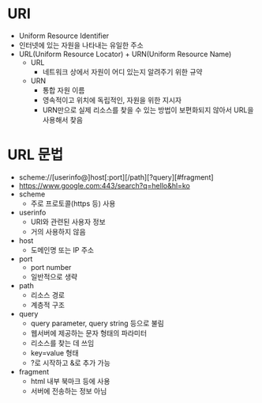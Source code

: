 
# URI
- Uniform Resource Identifier
- 인터넷에 있는 자원을 나타내는 유일한 주소
- URL(Uniform Resource Locator) + URN(Uniform Resource Name)
	- URL
		- 네트워크 상에서 자원이 어디 있는지 알려주기 위한 규약
	- URN
		- 통합 자원 이름
		- 영속적이고 위치에 독립적인, 자원을 위한 지시자
		- URN만으로 실제 리소스를 찾을 수 있는 방법이 보편화되지 않아서 URL을 사용해서 찾음

# URL 문법
- scheme://\[userinfo@]host\[:port]\[/path]\[?query]\[#fragment]
- https://www.google.com:443/search?q=hello&hl=ko
- scheme
	- 주로 프로토콜(https 등) 사용
- userinfo
	- URI와 관련된 사용자 정보
	- 거의 사용하지 않음
- host
	- 도메인명 또는 IP 주소
- port
	- port number
	- 일반적으로 생략
- path
	- 리소스 경로
	- 계층적 구조
- query
	- query parameter, query string 등으로 불림
	- 웹서버에 제공하는 문자 형태의 파라미터
	- 리소스를 찾는 데 쓰임
	- key=value 형태
	- ?로 시작하고 &로 추가 가능
- fragment
	- html 내부 북마크 등에 사용
	- 서버에 전송하는 정보 아님

